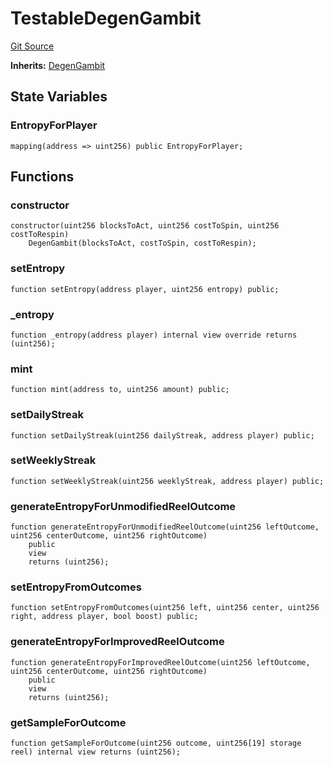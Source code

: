 # TestableDegenGambit
[Git Source](https://github.com//PermissionlessGames/degen-casino/blob/2987631eec97b2ac110b5fc9a7cb66e7e61afced/src/TestableDegenGambit.sol)

**Inherits:**
[DegenGambit](/src/DegenGambit.sol/contract.DegenGambit.md)


## State Variables
### EntropyForPlayer

```solidity
mapping(address => uint256) public EntropyForPlayer;
```


## Functions
### constructor


```solidity
constructor(uint256 blocksToAct, uint256 costToSpin, uint256 costToRespin)
    DegenGambit(blocksToAct, costToSpin, costToRespin);
```

### setEntropy


```solidity
function setEntropy(address player, uint256 entropy) public;
```

### _entropy


```solidity
function _entropy(address player) internal view override returns (uint256);
```

### mint


```solidity
function mint(address to, uint256 amount) public;
```

### setDailyStreak


```solidity
function setDailyStreak(uint256 dailyStreak, address player) public;
```

### setWeeklyStreak


```solidity
function setWeeklyStreak(uint256 weeklyStreak, address player) public;
```

### generateEntropyForUnmodifiedReelOutcome


```solidity
function generateEntropyForUnmodifiedReelOutcome(uint256 leftOutcome, uint256 centerOutcome, uint256 rightOutcome)
    public
    view
    returns (uint256);
```

### setEntropyFromOutcomes


```solidity
function setEntropyFromOutcomes(uint256 left, uint256 center, uint256 right, address player, bool boost) public;
```

### generateEntropyForImprovedReelOutcome


```solidity
function generateEntropyForImprovedReelOutcome(uint256 leftOutcome, uint256 centerOutcome, uint256 rightOutcome)
    public
    view
    returns (uint256);
```

### getSampleForOutcome


```solidity
function getSampleForOutcome(uint256 outcome, uint256[19] storage reel) internal view returns (uint256);
```

